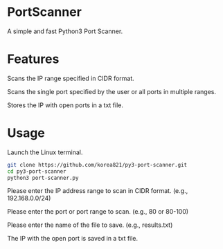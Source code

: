 # PortScanner
A simple and fast Python3 Port Scanner.


# Features
Scans the IP range specified in CIDR format.

Scans the single port specified by the user or all ports in multiple ranges.

Stores the IP with open ports in a txt file.


# Usage
Launch the Linux terminal.

```Bash
git clone https://github.com/korea821/py3-port-scanner.git
cd py3-port-scanner
python3 port-scanner.py
```

Please enter the IP address range to scan in CIDR format. (e.g., 192.168.0.0/24)

Please enter the port or port range to scan. (e.g., 80 or 80-100)

Please enter the name of the file to save. (e.g., results.txt)

The IP with the open port is saved in a txt file.
